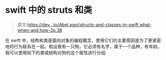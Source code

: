 # swift 中的 struts 和类

> 原文:[https://dev . to/Abel agoi/structs-and-classes-in-swift what-when-and how-2p 38](https://dev.to/abelagoi/structs-and-classes-in-swiftwhat-when-andhow-2p38)

在 swift 中，结构和类是面向对象的编程概念，使用它们的主要原因是为了更紧密地将行为联系在一起。假设我有一只狗，它必须有名字，属于一个品种，有年龄。我可以使用如下的类或结构对狗的这个属性进行分组: